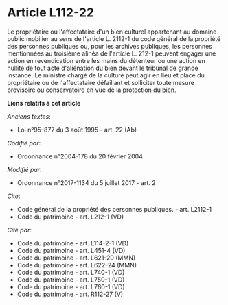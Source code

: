 # Article L112-22

Le propriétaire ou l'affectataire d'un bien culturel appartenant au domaine public mobilier au sens de l'article L. 2112-1 du
code général de la propriété des personnes publiques ou, pour les archives publiques, les personnes mentionnées au troisième
alinéa de l'article L. 212-1 peuvent engager une action en revendication entre les mains du détenteur ou une action en
nullité de tout acte d'aliénation du bien devant le tribunal de grande instance. Le ministre chargé de la culture peut agir
en lieu et place du propriétaire ou de l'affectataire défaillant et solliciter toute mesure provisoire ou conservatoire en
vue de la protection du bien.

**Liens relatifs à cet article**

_Anciens textes_:

  - Loi n°95-877 du 3 août 1995 - art. 22 (Ab)

_Codifié par_:

  - Ordonnance n°2004-178 du 20 février 2004

_Modifié par_:

  - Ordonnance n°2017-1134 du 5 juillet 2017 - art. 2

_Cite_:

  - Code général de la propriété des personnes publiques. - art. L2112-1
  - Code du patrimoine - art. L212-1 (VD)

_Cité par_:

  - Code du patrimoine - art. L114-2-1 (VD)
  - Code du patrimoine - art. L451-4 (VD)
  - Code du patrimoine - art. L621-29 (MMN)
  - Code du patrimoine - art. L622-24 (MMN)
  - Code du patrimoine - art. L740-1 (VD)
  - Code du patrimoine - art. L750-1 (VD)
  - Code du patrimoine - art. L760-1 (VD)
  - Code du patrimoine - art. R112-27 (V)
